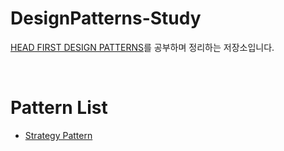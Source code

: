 # DesignPatterns-Study
[HEAD FIRST DESIGN PATTERNS](https://book.naver.com/bookdb/book_detail.nhn?bid=1882446)를 공부하며 정리하는 저장소입니다.



</br>

# Pattern List
- [Strategy Pattern](https://github.com/machine-human/DesignPatterns-Study/tree/master/HeadFirstDesignPatterns/src/strategy)
